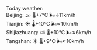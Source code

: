 Today weather:  
Beijing: 🌫  🌡️+7°C 🌬️↓11km/h  
Tianjin: ☀️   🌡️+10°C 🌬️↙10km/h  
Shijiazhuang: ⛅️  🌡️+10°C 🌬️↘6km/h  
Tangshan: ☀️   🌡️+9°C 🌬️↙10km/h  

